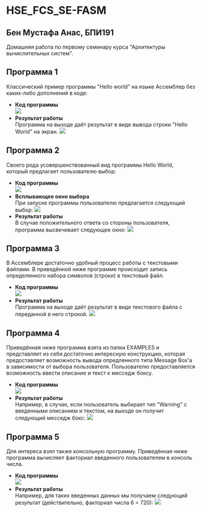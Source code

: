 # HSE_FCS_SE-FASM
## Бен Мустафа Анас, БПИ191
Домашняя работа по первому семинару курса "Архитектуры вычислительных систем".

## Программа 1
Классический пример программы "Hello world" на языке Ассемблер без каких-либо дополнений в коде:
- **Код программы**</br>
  ![](./CodeScreenshots/1/1.1.jpeg)</br>
- **Результат работы**</br>
  Программа на выходе даёт результат в виде вывода строки "Hello World" на экран.
  ![](./CodeScreenshots/1/1.2.jpeg)</br>

## Программа 2
Своего рода усовершенствованный вид программы Hello World, который предлагает пользователю выбор:
- **Код программы**</br>
  ![](./CodeScreenshots/2/2.1.jpeg)</br>
- **Всплывающее окно выбора**</br>
  При запуске программы пользователю предлагается следующий выбор:
  ![](./CodeScreenshots/2/2.2.jpeg)</br>
- **Результат работы**</br>
  В случае положительного ответа со стороны пользователя, программа высвечивает следующее окно:
  ![](./CodeScreenshots/2/2.3.jpeg)</br>
  
## Программа 3
В Ассемблере достаточно удобный процесс работы с текстовыми файлами. В приведённой ниже программе происходит запись определенного набора символов (строки) в текстовый файл.
- **Код программы**</br>
  ![](./CodeScreenshots/3/3.1.jpeg)</br>
- **Результат работы**</br>
  Программа на выходе даёт результат в виде текстового файла с переданной в него строкой.
  ![](./CodeScreenshots/3/3.2.jpeg)</br>
  
## Программа 4
Приведённая ниже программа взята из папки EXAMPLES и представляет из себя достаточно интересную конструкцию, которая предоставляет возможность вывода опредленного типа Message Box'a в зависимости от выбора пользователя. Пользователю предоставляется возможность ввести описание и текст к месседж боксу.
- **Код программы**</br>
  ![](./CodeScreenshots/4/4.1.jpeg)</br>
- **Результат работы**</br>
  Например, в случае, если пользователь выбирает тип "Warning" с введенными описанием и текстом, на выходе он получит следующий месседж бокс:
  ![](./CodeScreenshots/4/4.2.jpeg)</br>
  
## Программа 5
Для интереса взял также консольную программу. Приведённая ниже программа вычисляет факториал введенного пользователем в консоль числа.
- **Код программы**</br>
  ![](./CodeScreenshots/5/5.1.jpeg)</br>
- **Результат работы**</br>
  Например, для таких введенных данных мы получаем следующий результат (действительно, факториал числа 6 = 720):
  ![](./CodeScreenshots/5/5.2.jpeg)</br>
